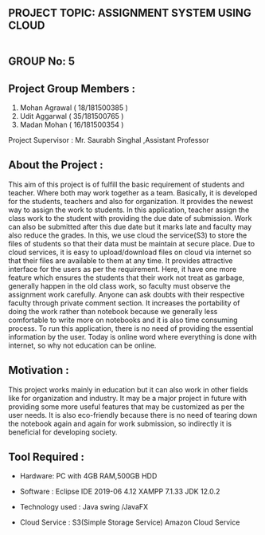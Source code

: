 
<h2>PROJECT TOPIC: ASSIGNMENT SYSTEM USING CLOUD</h2>
<p> <img src ="" > </p>
<h2> GROUP No: 5 </h2>

## Project Group Members :
1. Mohan Agrawal ( 18/181500385 )                                           
2. Udit Aggarwal ( 35/181500765 )
3. Madan Mohan ( 16/181500354 )

Project Supervisor : Mr. Saurabh Singhal ,Assistant Professor

## About the Project :

This aim of this project is of fulfill the basic requirement of students and teacher. Where both may work together as a team. Basically, it is developed for the students, teachers and also for organization. It provides the newest way to assign the work to students. In this application, teacher assign the class work to the student with providing the due date of submission. Work can also be submitted after this due date but it marks late and faculty may also reduce the grades. In this, we use cloud the service(S3) to store the files of students so that their data must be maintain at secure place. Due to cloud services, it is easy to upload/download files on cloud via internet so that their files are available to them at any time. It provides attractive interface for the users as per the requirement. Here, it have one more feature which ensures the students that their work not treat as garbage, generally happen in the old class work, so faculty must observe the assignment work carefully. Anyone can ask doubts with their respective faculty through private comment section. It increases the portability of doing the work rather than notebook because we generally less comfortable to write more on notebooks and it is also time consuming process. To run this application, there is no need of providing the essential information by the user. Today is online word where everything is done with internet, so why not education can be online. 

## Motivation :

This project works mainly in education but it can also work in other fields like for organization and industry. It may be a major project in future with providing some more useful features that may be customized as per the user needs. It is also eco-friendly because there is no need of tearing down the notebook again and again for work submission, so indirectly it is beneficial for developing society.


## Tool Required :
- Hardware:
PC with 4GB RAM,500GB HDD

- Software :
Eclipse IDE 2019-06  4.12
XAMPP 7.1.33
JDK 12.0.2

- Technology used :
Java swing /JavaFX

- Cloud Service :
S3(Simple Storage Service) Amazon Cloud Service




